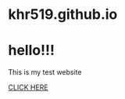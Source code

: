 # khr519.github.io

<!DOCTYPE html>
<html>
    <head>
        <!-- <meta charset="utf8">
        <title>Test 1</title> -->
    </head>
</html>
    <body>
        <h1>hello!!!</h1>
        <p>This is my test website</p>
        <a href="https://khr519.github.io/">CLICK HERE</a>
    </body>
</html>
